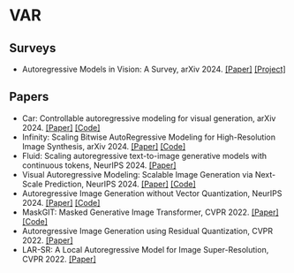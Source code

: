 # VAR
## Surveys
+ Autoregressive Models in Vision: A Survey, arXiv 2024. [[Paper]](https://arxiv.org/pdf/2411.05902) [[Project]](https://github.com/ChaofanTao/Autoregressive-Models-in-Vision-Survey)
## Papers
+ Car: Controllable autoregressive modeling for visual generation, arXiv 2024. [[Paper]](https://arxiv.org/pdf/2410.04671) [[Code]](https://github.com/MiracleDance/CAR)
+ Infinity: Scaling Bitwise AutoRegressive Modeling for High-Resolution Image Synthesis, arXiv 2024. [[Paper]](https://arxiv.org/pdf/2412.04431) [[Code]](https://github.com/FoundationVision/Infinity)
+ Fluid: Scaling autoregressive text-to-image generative models with continuous tokens, NeurIPS 2024. [[Paper]](https://arxiv.org/pdf/2410.13863)
+ Visual Autoregressive Modeling: Scalable Image Generation via Next-Scale Prediction, NeurIPS 2024. [[Paper]](https://arxiv.org/pdf/2404.02905) [[Code]](https://github.com/FoundationVision/VAR)
+ Autoregressive Image Generation without Vector Quantization, NeurIPS 2024. [[Paper]](https://arxiv.org/pdf/2406.11838) [[Code]](https://github.com/LTH14/mar)
+ MaskGIT: Masked Generative Image Transformer, CVPR 2022. [[Paper]](https://openaccess.thecvf.com/content/CVPR2022/papers/Chang_MaskGIT_Masked_Generative_Image_Transformer_CVPR_2022_paper.pdf) [[Code]](https://masked-generative-image-transformer.github.io/)
+ Autoregressive Image Generation using Residual Quantization, CVPR 2022. [[Paper]](https://openaccess.thecvf.com/content/CVPR2022/papers/Lee_Autoregressive_Image_Generation_Using_Residual_Quantization_CVPR_2022_paper.pdf)
+ LAR-SR: A Local Autoregressive Model for Image Super-Resolution, CVPR 2022. [[Paper]](https://openaccess.thecvf.com/content/CVPR2022/papers/Guo_LAR-SR_A_Local_Autoregressive_Model_for_Image_Super-Resolution_CVPR_2022_paper.pdf)
